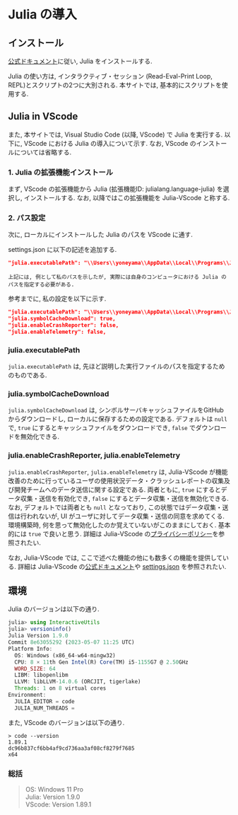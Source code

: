 # Julia の導入

## インストール

[公式ドキュメント](https://julialang.org/downloads/)に従い, Julia をインストールする.

Julia の使い方は, インタラクティブ・セッション (Read-Eval-Print Loop, REPL)とスクリプトの2つに大別される. 本サイトでは, 基本的にスクリプトを使用する.

## Julia in VScode

また, 本サイトでは, Visual Studio Code (以降, VScode) で Julia を実行する. 以下に, VScode における Julia の導入について示す. なお, VScode のインストールについては省略する.

### 1. Julia の拡張機能インストール

まず, VScode の拡張機能から Julia (拡張機能ID: julialang.language-julia) を選択し, インストールする. なお, 以降ではこの拡張機能を Julia-VScode と称する.

### 2. パス設定

次に, ローカルにインストールした Julia のパスを VScode に通す.

settings.json に以下の記述を追加する.

```json
"julia.executablePath": "\\Users\\yoneyama\\AppData\\Local\\Programs\\Julia-1.9.0\\bin\\julia.exe"
```

```{note}
上記には, 例として私のパスを示したが, 実際には自身のコンピュータにおける Julia のパスを指定する必要がある. 
```

参考までに, 私の設定を以下に示す.

```json
"julia.executablePath": "\\Users\\yoneyama\\AppData\\Local\\Programs\\Julia-1.9.0\\bin\\julia.exe",
"julia.symbolCacheDownload": true,
"julia.enableCrashReporter": false,
"julia.enableTelemetry": false,
```

### julia.executablePath

`julia.executablePath` は, 先ほど説明した実行ファイルのパスを指定するためのものである.

### julia.symbolCacheDownload

`julia.symbolCacheDownload` は, シンボルサーバキャッシュファイルをGitHub からダウンロードし, ローカルに保存するための設定である. デフォルトは `null` で, `true` にするとキャッシュファイルをダウンロードでき, `false` でダウンロードを無効化できる.

### julia.enableCrashReporter, julia.enableTelemetry

`julia.enableCrashReporter`, `julia.enableTelemetry` は, Julia-VScode が機能改善のために行っているユーザの使用状況データ・クラッシュレポートの収集及び開発チームへのデータ送信に関する設定である.  両者ともに, `true` にするとデータ収集・送信を有効化でき, `false` にするとデータ収集・送信を無効化できる. なお, デフォルトでは両者とも `null` となっており, この状態ではデータ収集・送信は行われないが, UI がユーザに対してデータ収集・送信の同意を求めてくる. 環境構築時, 何を思って無効化したのか覚えていないがこのままにしておく. 基本的には `true` で良いと思う. 詳細は Julia-VScode の[プライバシーポリシー](https://github.com/julia-vscode/julia-vscode/wiki/Privacy-Policy)を参照されたい.

なお, Julia-VScode では, ここで述べた機能の他にも数多くの機能を提供している. 詳細は Julia-VScode の[公式ドキュメント](https://www.julia-vscode.org/docs/v1.3/)や [settings.json](https://github.com/julia-vscode/julia-vscode/blob/main/package.json) を参照されたい.

## 環境

Julia のバージョンは以下の通り.

```Julia
julia> using InteractiveUtils
julia> versioninfo()
Julia Version 1.9.0
Commit 8e63055292 (2023-05-07 11:25 UTC)
Platform Info:
  OS: Windows (x86_64-w64-mingw32)
  CPU: 8 × 11th Gen Intel(R) Core(TM) i5-1155G7 @ 2.50GHz
  WORD_SIZE: 64
  LIBM: libopenlibm
  LLVM: libLLVM-14.0.6 (ORCJIT, tigerlake)
  Threads: 1 on 8 virtual cores
Environment:
  JULIA_EDITOR = code
  JULIA_NUM_THREADS =
```

また, VScode のバージョンは以下の通り.

```shell
> code --version
1.89.1
dc96b837cf6bb4af9cd736aa3af08cf8279f7685
x64
```

### 総括

> OS: Windows 11 Pro  
> Julia: Version 1.9.0  
> VScode: Version 1.89.1  
